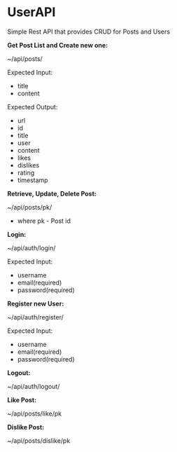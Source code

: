 # UserAPI
Simple Rest API that provides CRUD for Posts and Users

**Get Post List and Create new one:**

  ~/api/posts/
  
  Expected Input:
  
 * title
 * content
    
  Expected Output:
  
 * url
 * id
 * title
 * user
 * content
 * likes
 * dislikes
 * rating
 * timestamp
    

**Retrieve, Update, Delete Post:**

  ~/api/posts/pk/
  - where pk - Post id
  
**Login:**

  ~/api/auth/login/
  
  Expected Input:
 
 * username
 * email(required)
 * password(required)

**Register new User:**

  ~/api/auth/register/
  
  Expected Input:
  
 * username
 * email(required)
 * password(required)

**Logout:**

  ~/api/auth/logout/

**Like Post:**

  ~/api/posts/like/pk
  
**Dislike Post:**

  ~/api/posts/dislike/pk
